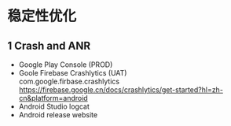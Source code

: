 # 稳定性优化

## 1 Crash and ANR

- Google Play Console (PROD)
- Goole Firebase Crashlytics (UAT)  
  com.google.firbase.crashlytics
  https://firebase.google.cn/docs/crashlytics/get-started?hl=zh-cn&platform=android
- Android Studio logcat
- Android release website
